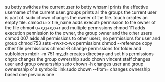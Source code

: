su betty switches the current user to betty
whoami prints the effective username of the current user.
groups prints all the groups the current user is part of.
sudo chown changes the owner of the file.
touch creates an empty file.
chmod u+x file_name adds execute permission to the owner of the file
chmod u+x,g+x,o+r add multiple permissions
chmod 111 adds execution permission to the owner, the group owner and the other users
chmod 007 adds all permissions to other users, no permissions for user and group
chmod 753 sets -rwxr-x-wx permissions
chmod --reference copy other file permissions
chmod -R change permissions for folder and subfolders
mkdir -m 751 my_dir creates directory and set his permissions
chgrp changes the group ownership
sudo chown vincent:staff changes user and group ownersship
sudo chown -h changes user and group ownersship of a symbolic link
sudo chown --from= changes ownership based one previous one
